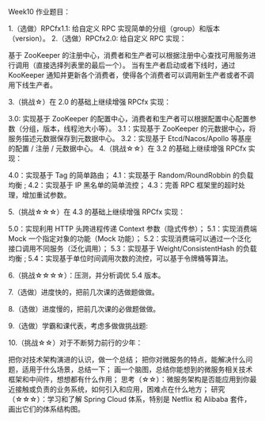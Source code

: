 Week10 作业题目：

1.（选做）RPCfx1.1: 给自定义 RPC 实现简单的分组（group）和版本（version）。
2.（选做）RPCfx2.0: 给自定义 RPC 实现：

基于 ZooKeeper 的注册中心，消费者和生产者可以根据注册中心查找可用服务进行调用（直接选择列表里的最后一个）。
当有生产者启动或者下线时，通过 KooKeeper 通知并更新各个消费者，使得各个消费者可以调用新生产者或者不调用下线生产者。

3.（挑战☆）在 2.0 的基础上继续增强 RPCfx 实现：

3.0: 实现基于 ZooKeeper 的配置中心，消费者和生产者可以根据配置中心配置参数（分组，版本，线程池大小等）。
3.1：实现基于 ZooKeeper 的元数据中心，将服务描述元数据保存到元数据中心。
3.2：实现基于 Etcd/Nacos/Apollo 等基座的配置 / 注册 / 元数据中心。
4.（挑战☆☆）在 3.2 的基础上继续增强 RPCfx 实现：

4.0：实现基于 Tag 的简单路由；
4.1：实现基于 Random/RoundRobbin 的负载均衡 ;
4.2：实现基于 IP 黑名单的简单流控；
4.3：完善 RPC 框架里的超时处理，增加重试参数。

5.（挑战☆☆☆）在 4.3 的基础上继续增强 RPCfx 实现：

5.0：实现利用 HTTP 头跨进程传递 Context 参数（隐式传参）；
5.1：实现消费端 Mock 一个指定对象的功能（Mock 功能）；
5.2：实现消费端可以通过一个泛化接口调用不同服务（泛化调用）；
5.3：实现基于 Weight/ConsistentHash 的负载均衡 ;
5.4：实现基于单位时间调用次数的流控，可以基于令牌桶等算法。

6.（挑战☆☆☆☆）：压测，并分析调优 5.4 版本。

7.（选做）进度快的，把前几次课的选做题做做。

8.（选做）进度慢的，把前几次课的必做题做做。

9.（选做）学霸和课代表，考虑多做做挑战题:

10.（挑战☆☆）对于不断努力前行的少年：

把你对技术架构演进的认识，做一个总结；
把你对微服务的特点，能解决什么问题，适用于什么场景，总结一下；
画一个脑图，总结你能想到的微服务相关技术框架和中间件，想想都有什么作用；
思考（☆☆）：微服务架构是否能应用到你最近接触或负责的业务系统，如何引入和应用，困难点在什么地方；
研究（☆☆☆）：学习和了解 Spring Cloud 体系，特别是 Netflix 和 Alibaba 套件，画出它们的体系结构图。